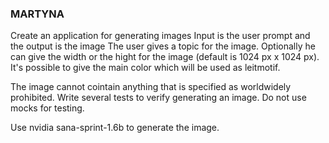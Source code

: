 ### MARTYNA


Create an application for generating images
Input is the user prompt and the output is the image 
The user gives a topic for the image. Optionally he can give the width or the hight for the image (default is 1024 px x 1024 px). It's possible to give the main color which will be used as leitmotif.
 
 The image cannot cointain anything that is specified as worldwidely prohibited.
Write several tests to verify generating an image. Do not use mocks for testing. 

Use nvidia sana-sprint-1.6b to generate the image.

###